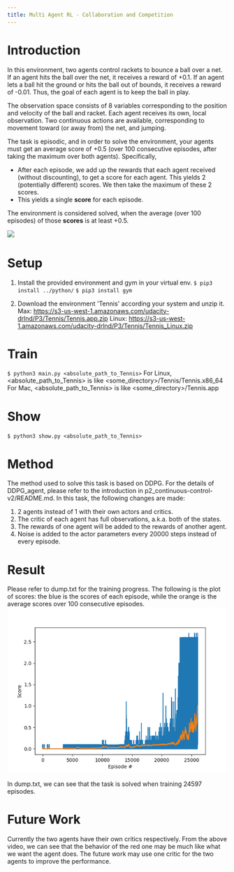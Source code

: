 ```yaml
---
title: Multi Agent RL - Collaboration and Competition
---
```


# Introduction
In this environment, two agents control rackets to bounce a ball over a net. If an agent hits the ball over the net, it receives a reward of +0.1.  If an agent lets a ball hit the ground or hits the ball out of bounds, it receives a reward of -0.01.  Thus, the goal of each agent is to keep the ball in play.

The observation space consists of 8 variables corresponding to the position and velocity of the ball and racket. Each agent receives its own, local observation.  Two continuous actions are available, corresponding to movement toward (or away from) the net, and jumping. 

The task is episodic, and in order to solve the environment, your agents must get an average score of +0.5 (over 100 consecutive episodes, after taking the maximum over both agents). Specifically,

- After each episode, we add up the rewards that each agent received (without discounting), to get a score for each agent. This yields 2 (potentially different) scores. We then take the maximum of these 2 scores.
- This yields a single **score** for each episode.

The environment is considered solved, when the average (over 100 episodes) of those **scores** is at least +0.5.

[![](http://img.youtube.com/vi/--FFYKM8ofc/0.jpg)](http://www.youtube.com/watch?v=--FFYKM8ofc "")

# Setup
1. Install the provided environment and gym in your virtual env.
`$ pip3 install ../python/`
`$ pip3 install gym`

2. Download the environment 'Tennis' according your system and unzip it.
Max: https://s3-us-west-1.amazonaws.com/udacity-drlnd/P3/Tennis/Tennis.app.zip
Linux: https://s3-us-west-1.amazonaws.com/udacity-drlnd/P3/Tennis/Tennis_Linux.zip

# Train
`$ python3 main.py <absolute_path_to_Tennis>`
For Linux, <absolute_path_to_Tennis> is like <some_directory>/Tennis/Tennis.x86_64
For Mac, <absolute_path_to_Tennis> is like <some_directory>/Tennis.app

# Show
`$ python3 show.py <absolute_path_to_Tennis>`

# Method
The method used to solve this task is based on DDPG. For the details of DDPG_agent, please refer to the introduction in p2_continuous-control-v2/README.md.
In this task, the following changes are made:
1. 2 agents instead of 1 with their own actors and critics.
2. The critic of each agent has full observations, a.k.a. both of the states.
3. The rewards of one agent will be added to the rewards of another agent.
4. Noise is added to the actor parameters every 20000 steps instead of every episode.

# Result
Please refer to dump.txt for the training progress.
The following is the plot of scores: the blue is the scores of each episode, while the orange is the average scores over 100 consecutive episodes.
![scores](https://github.com/drah/deep-reinforcement-learning/blob/master/p3_collab-compet/scores.png?raw=true)

In dump.txt, we can see that the task is solved when training 24597 episodes.

# Future Work
Currently the two agents have their own critics respectively. From the above video, we can see that the behavior of the red one may be much like what we want the agent does. The future work may use one critic for the two agents to improve the performance.
